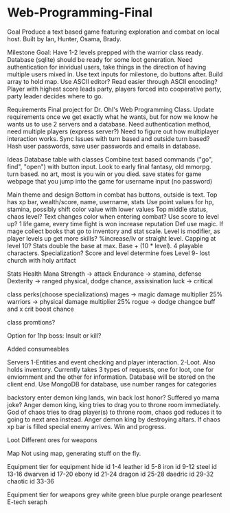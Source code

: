 # Web-Programming-Final

Goal
Produce a text based game featuring exploration and combat on local host. Built by Ian, Hunter, Osama, Brady.

Milestone Goal: Have 1-2 levels prepped with the warrior class ready. Database (sqlite) should be ready for some loot generation. Need authentication for inividual users, take things in the direction of having multiple users mixed in. Use text inputs for milestone, do buttons after. Build array to hold map. Use ASCII editor? Read easier through ASCII encoding? Player with highest score leads party, players forced into cooperative party, party leader decides where to go.

Requirements
Final project for Dr. Ohl's Web Programming Class. 
Update requirements once we get exactly what he wants, but for now we know he wants us to use 2 servers and a database. 
Need authentication method, need multiple players (express server?) Need to figure out how multiplayer interaction works. Sync Issues with turn based and outside turn based? Hash user passwords, save user passwords and emails in database.

Ideas
Database table with classes
Combine text based commands ("go", find", "open") with button input. Look to early final fantasy, old mmorpg. turn based.
no art, most is you win or you died.
save states for game
webpage that you jump into the game for username input (no password)

Main theme and design
Bottom in combat has buttons, outside is text. 
Top has xp bar, wealth/score, name, username, stats
Use point values for hp, stamina, possibly shift color value with lower values
Top middle status, chaos level?
Text changes color when entering combat?
Use score to level up? 1 life game, every time fight is won increase reputation
Def use magic. If mage collect books that go to inventory and stat scale. Level is modifier, as player levels up get more skills? %increase/lv or straight level. Capping at level 10? Stats double the base at max. Base + (10 * level). 4 playable characters. Specialization?
Score and level determine foes
Level 9- lost church with holy artifact

Stats
Health
Mana
Strength -> attack
Endurance -> stamina, defense
Dexterity -> ranged physical, dodge chance, assissination
luck -> critical

class perks(choose specializations)
mages -> magic damage multiplier 25%
warriors -> physical damage multiplier 25%
rogue -> dodge changce buff and x crit boost chance

class promtions?

Option for 1hp boss: Insult or kill?

Added consumeables

Servers
1-Entities and event checking and player interaction. 
2-Loot. Also holds inventory. Currently takes 3 types of requests, one for loot, one for enviornment and the other for information. Database will be stored on the client end.
Use MongoDB for database, use number ranges for categories

backstory
enter demon king lands, win back lost honor? Suffered yo mama joke? Anger demon king, king tries to drag you to throne room immediately. God of chaos tries to drag player(s) to throne room, chaos god reduces it to going to next area instead. Anger demon king by destroying altars. If chaos xp bar is filled special enemy arrives. Win and progress. 

Loot
Different ores for weapons


Map
Not using map, generating stuff on the fly.




Equipment tier for equipment
hide id 1-4
leather id 5-8
iron id 9-12
steel id 13-16
dwarven id 17-20
ebony id 21-24
dragon id 25-28
daedric id 29-32
chaotic id 33-36

Equipment tier for weapons
grey
white
green
blue
purple
orange
pearlesent
E-tech
seraph
